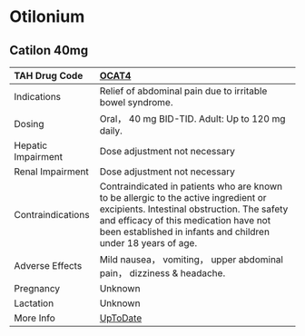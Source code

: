 # Otilonium

## Catilon 40mg

| TAH Drug Code      | [OCAT4](https://www.tahsda.org.tw/drugs/hissearch.php?drug_code=OCAT4)                                                                                                                                                                       |
|:-------------------|:---------------------------------------------------------------------------------------------------------------------------------------------------------------------------------------------------------------------------------------------|
| Indications        | Relief of abdominal pain due to irritable bowel syndrome.                                                                                                                                                                                    |
| Dosing             | Oral， 40 mg BID-TID. Adult: Up to 120 mg daily.                                                                                                                                                                                             |
| Hepatic Impairment | Dose adjustment not necessary                                                                                                                                                                                                                |
| Renal Impairment   | Dose adjustment not necessary                                                                                                                                                                                                                |
| Contraindications  | Contraindicated in patients who are known to be allergic to the active ingredient or excipients. Intestinal obstruction. The safety and efficacy of this medication have not been established in infants and children under 18 years of age. |
| Adverse Effects    | Mild nausea， vomiting， upper abdominal pain， dizziness & headache.                                                                                                                                                                        |
| Pregnancy          | Unknown                                                                                                                                                                                                                                      |
| Lactation          | Unknown                                                                                                                                                                                                                                      |
| More Info          | [UpToDate](https://www.uptodate.com/contents/otilonium-drug-information)                                                                                                                                                                     |

